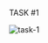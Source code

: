 TASK #1

![task-1](https://user-images.githubusercontent.com/88455937/137015019-e06b360f-0b07-4f5b-989f-3e6536ee17a1.png)
